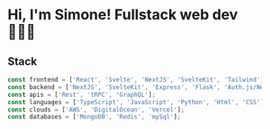 
# Hi, I'm Simone! Fullstack web dev🧑🏻‍💻
## Stack
```javascript
const frontend = ['React', 'Svelte', 'NextJS', 'SvelteKit', 'Tailwind'];
const backend = ['NextJS', 'SvelteKit', 'Express', 'Flask', 'Auth.js/NextAuth'];
const apis = ['Rest', 'tRPC', 'GraphQL'];
const languages = ['TypeScript', 'JavaScript', 'Python', 'Html', 'CSS'];
const clouds = ['AWS', 'DigitalOcean', 'Vercel'];
const databases = ['MongoDB', 'Redis', 'mySql'];
```

